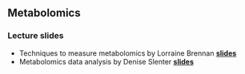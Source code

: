 ## Metabolomics

### Lecture slides

* Techniques to measure metabolomics by Lorraine Brennan <b><a href="https://github.com/NUTRIOME/Workshop1/blob/main/lectures/Day2_NUTRIOME_WS-Lorraine%20Brennan.pdf" target="_blank">slides</a></b>
* Metabolomics data analysis by Denise Slenter <b><a href="https://github.com/NUTRIOME/Workshop1/blob/main/lectures/Day2_DeniseSlenter_NUTRIOME_metabolomics.pdf" target="_blank">slides</a></b>

